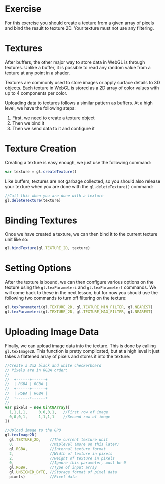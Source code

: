 # Exercise

For this exercise you should create a texture from a given array of pixels and bind the result to texture 2D.  Your texture must not use any filtering.

# Textures

After buffers, the other major way to store data in WebGL is through textures.  Unlike a buffer, it is possible to read any random value from a texture at any point in a shader.

Textures are commonly used to store images or apply surface details to 3D objects.  Each texture in WebGL is stored as a 2D array of color values with up to 4 components per color.

Uploading data to textures follows a similar pattern as buffers.  At a high level, we have the following steps:

1. First, we need to create a texture object
1. Then we bind it
1. Then we send data to it and configure it

# Texture Creation

Creating a texture is easy enough, we just use the following command:

```javascript
var texture = gl.createTexture()
```

Like buffers, textures are not garbage collected, so you should also release your texture when you are done with the `gl.deleteTexture()` command:

```javascript
//Call this when you are done with a texture
gl.deleteTexture(texture)
```

# Binding Textures

Once we have created a texture, we can then bind it to the current texture unit like so:

```javascript
gl.bindTexture(gl.TEXTURE_2D, texture)
```

# Setting Options

After the texture is bound, we can then configure various options on the texture using the `gl.texParameteri` and `gl.texParameterf` commands. We will come back to these in the next lesson, but for now you should use the following two commands to turn off filtering on the texture:

```javascript
gl.texParameteri(gl.TEXTURE_2D, gl.TEXTURE_MIN_FILTER, gl.NEAREST)
gl.texParameteri(gl.TEXTURE_2D, gl.TEXTURE_MAG_FILTER, gl.NEAREST)
```

# Uploading Image Data

Finally, we can upload image data into the texture.  This is done by calling `gl.texImage2D`.  This function is pretty complicated, but at a high level it just takes a flattened array of pixels and stores it into the texture:

```javascript
//Create a 2x2 black and white checkerboard
// Pixels are in RGBA order:
//  
//  +------+------+
//  | RGBA | RGBA |
//  +------+------+
//  | RGBA | RGBA |
//  +------+------+
//
var pixels = new Uint8Array([
  1,1,1,1,     0,0,0,1,   //First row of image
  0,0,0,1,     1,1,1,1    //Second row of image
])

//Upload image to the GPU
gl.texImage2D(
  gl.TEXTURE_2D,    //The current texture unit
  0,                //Miplevel (more on this later)
  gl.RGBA,          //Internal texture format
  2,                //Width of texture in pixels
  2,                //Height of texture in pixels
  0,                //Ignore this parameter, must be 0
  gl.RGBA,          //Type of input array
  gl.UNSIGNED_BYTE, //Storage format of pixel data
  pixels)           //Pixel data
```
